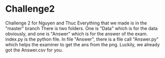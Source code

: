 # Challenge2
Challenge 2 for Nguyen and Thuc
Everything that we made is in the "master" branch
There is two folders. One is "Data" which is for the data obviously, and one is "Answer" which is for the answer of the exam.
index.py is the python file. 
In file "Answer", there is a file call "Answer.py" which helps the examiner to get the ans from the png. Luckily, we already got the Answer.csv for you.
